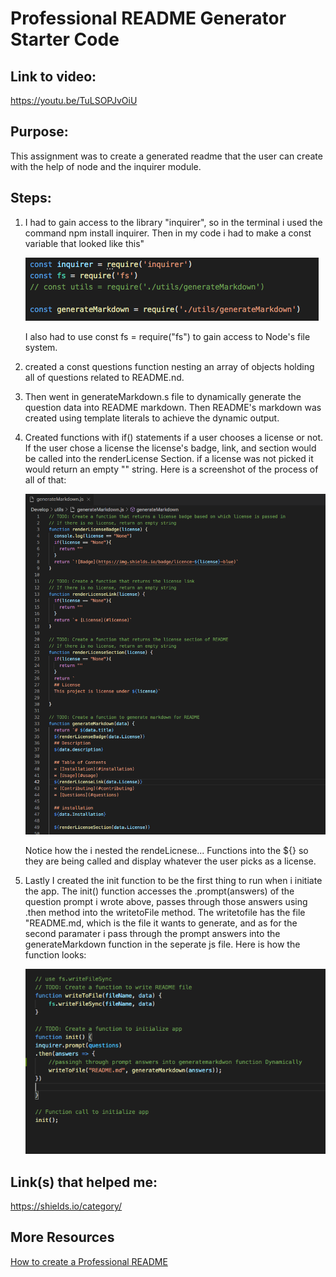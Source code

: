# Professional README Generator Starter Code

## Link to video:
https://youtu.be/TuLSOPJvOiU

## Purpose: 
This assignment was to create a generated readme that the user can create with the help of node and the inquirer module. 

## Steps: 
1. I had to gain access to the library "inquirer", so in the terminal i used the command npm install inquirer. Then in my code i had to make a const variable that looked like this"

     ![Screenshot](Develop/images/require.png)

     I also had to use const fs = require("fs") to gain access to Node's file system.

2. created a const questions function nesting an array of objects holding all of questions related to README.nd. 

3. Then went  in generateMarkdown.s file to dynamically generate the question data into README markdown. Then README's markdown was created using template literals to achieve the dynamic output. 

4. Created functions with if() statements if a user chooses a license or not. If the user chose a license the license's badge, link, and section would be called into the renderLicense Section. if a license was not picked it would return an empty "" string. Here is a screenshot of the process of all of that: 

    ![screenshot](Develop/images/licenselogic.png)

    Notice how the i nested the rendeLicnese... Functions into the ${} so they are being called and display whatever the user picks as a license.

5. Lastly I created the init function to be the first thing to run when i initiate the app. The init() function accesses the .prompt(answers) of the question prompt i wrote above, passes through those answers using .then method into the writetoFile method. The writetofile has the file "README.md, which is the file it wants to generate, and as for the second paramater i pass through the prompt answers into the generateMarkdown function in the seperate js file. Here is how the function looks: 

    ![screenshot](Develop/images/writefilename.png)

## Link(s) that helped me:
https://shields.io/category/

## More Resources
[How to create a Professional README](https://coding-boot-camp.github.io/full-stack/github/professional-readme-guide)
